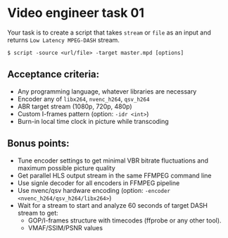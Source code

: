 # Video engineer task 01


Your task is to create a script that takes `stream` or `file` as an input and returns `Low Latency MPEG-DASH` stream.

    $ script -source <url/file> -target master.mpd [options]

## Acceptance criteria:
- Any programming language, whatever libraries are necessary
- Encoder any of `libx264`, `nvenc_h264`, `qsv_h264`
- ABR target stream (1080p, 720p, 480p)
- Custom I-frames pattern (option: `-idr <int>`)
- Burn-in local time clock in picture while transcoding

## Bonus points:
- Tune encoder settings to get minimal VBR bitrate fluctuations and maximum possible picture quality
- Get parallel HLS output stream in the same FFMPEG command line
- Use signle decoder for all encoders in FFMPEG pipeline
- Use nvenc/qsv hardware encoding (option: `-encoder <nvenc_h264/qsv_h264/libx264>`)
- Wait for a stream to start and analyze 60 seconds of target DASH stream to get:
  - GOP/I-frames structure with timecodes (ffprobe or any other tool).
  - VMAF/SSIM/PSNR values

